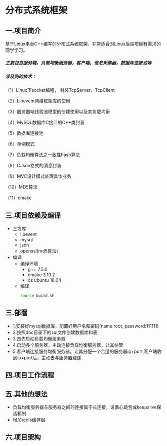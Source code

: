 # 分布式系统框架

## 一.项目简介

基于Linux平台C++编写的分布式系统框架，非常适合对Linux后端项目有需求的同学学习。

##### 主要包含服务端，负载均衡服务器，客户端，信息采集器，数据库连接池等

##### 涉及到的技术：

（1）Linux下socket编程， 封装TcpServer，TcpClient

（2）Libevent网络框架库的使用

（3）服务器端线程池模型的创建使用以及其负载均衡

（4）MySQL数据库C接口的C++类封装

（5）数据库连接池

（6）单例模式

（7）负载均衡算法之一致性hash算法

（8）CJson格式的消息封装

（9）MVC设计模式处理具体业务

（10）MD5算法

（11）cmake


## 三.项目依赖及编译
- 三方库
    - libevent
    - mysql
    - json
    - openssl(md5算法)
- 编译
    - 编译环境
        - g++ 7.5.0
        - cmake 3.10.2
        - os ubuntu 18.04
    - 编译
        ```bash
        source build.sh
        ```

## 三.部署
- 1.安装好mysql数据库，配置好用户名和密码(name:root, password:111111)
- 2.按照doc目录下的sql文件创建数据库和表
- 3.首先启动负载均衡服务器
- 4.启动多个服务器，主动连接负载均衡服务器，让其纳管
- 5.客户端连接服务均衡服务器，让其分配一个合适的服务器ip+port,客户端收到ip+port后，主动去与服务器建连



## 四.项目工作流程



## 五.其他的想法
- 负载均衡服务器与服务器之间的连接属于长连接，设置心跳包或keepalive保活机制
- 增加redis缓存层


## 六.项目架构